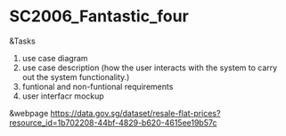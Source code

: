 # SC2006_Fantastic_four

&Tasks
1. use case diagram
2. use case description (how the user interacts with the system to carry out the system functionality.)
3. funtional and non-funtional requirements
4. user interfacr mockup

&webpage
https://data.gov.sg/dataset/resale-flat-prices?resource_id=1b702208-44bf-4829-b620-4615ee19b57c


